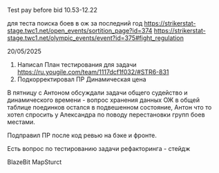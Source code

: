Test pay before bid 10.53-12.22

для теста поиска боев в ож за последний год 
https://strikerstat-stage.twc1.net/open_events/sortition_page?id=374
https://strikerstat-stage.twc1.net/olympic_events/event?id=375#fight_regulation 


20/05/2025
1. Написал План тестирования для задачи https://ru.yougile.com/team/1117dcf1f032/#STR6-831 
2. Подкорректировал ПР Динамическая цена

В пятницу с Антоном обсуждали задачи общего судейство и динамического времени - вопрос хранения данных ОЖ в общей таблице поединков остался в подвешенном состояние, Антон что то хотел спросить у Александра по поводу перестановки групп боев местами. 

Подправил ПР после код ревью на бэке и фронте.

Есть вопрос по тестированию задачи рефакторинга - стейдж 


BlazeBit MapSturct